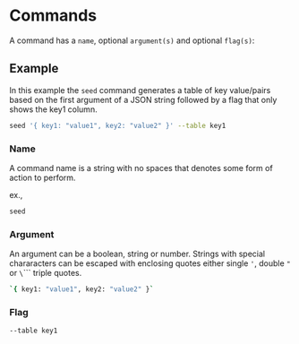 # Commands

A command has a `name`, optional `argument(s)` and optional `flag(s)`:

## Example

In this example the `seed` command generates a table of key value/pairs based on the first argument of a JSON string followed by a flag that only shows the key1 column.

```bash
seed '{ key1: "value1", key2: "value2" }' --table key1
```

### Name

A command name is a string with no spaces that denotes some form of action to perform.

ex.,
```bash
seed
```

### Argument

An argument can be a boolean, string or number. Strings with special chararacters can be escaped with enclosing quotes either single `'`, double `"` or `\`\`\`` triple quotes. 

```bash
`{ key1: "value1", key2: "value2" }`
```

### Flag
```bash
--table key1
```


